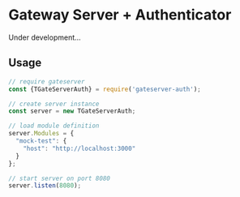 # Gateway Server + Authenticator

Under development...

## Usage

```js
// require gateserver
const {TGateServerAuth} = require('gateserver-auth');

// create server instance
const server = new TGateServerAuth;

// load module definition
server.Modules = {
  "mock-test": {
    "host": "http://localhost:3000"
  }
};

// start server on port 8080
server.listen(8080);
```